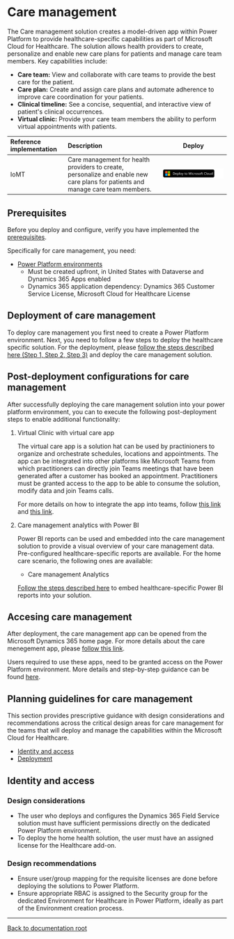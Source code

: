 # Care management

The Care management solution creates a model-driven app within Power Platform to provide healthcare-specific capabilities as part of Microsoft Cloud for Healthcare.
The solution allows health providers to create, personalize and enable new care plans for patients and manage care team members. Key capabilities include:

* **Care team:** View and collaborate with care teams to provide the best care for the patient.
* **Care plan:** Create and assign care plans and automate adherence to improve care coordination for your patients.
* **Clinical timeline:** See a concise, sequential, and interactive view of patient's clinical occurrences.
* **Virtual clinic:** Provide your care team members the ability to perform virtual appointments with patients.

| Reference implementation | Description | Deploy |
|:-------------------------|:------------|--------|
| IoMT                     | Care management for health providers to create, personalize and enable new care plans for patients and manage care team members. |[![Deploy To Microsoft Cloud](../../../docs/deploytomicrosoftcloud.svg)](https://aka.ms/solutioncenter-healthcare) |

## Prerequisites

Before you deploy and configure, verify you have implemented the [prerequisites](../../prereqs.md).

Specifically for care management, you need:

* [Power Platform environments](../powerPlatform/)
  * Must be created upfront, in United States with Dataverse and Dynamics 365 Apps enabled
  * Dynamics 365 application dependency: Dynamics 365 Customer Service License, Microsoft Cloud for Healthcare License

## Deployment of care management

To deploy care management you first need to create a Power Platform environment. Next, you need to follow a few steps to deploy the healthcare specific solution.
For the deployment, please [follow the steps described here (Step 1, Step 2, Step 3)](https://docs.microsoft.com/en-us/dynamics365/industry/healthcare/deploy#step-1-prepare-environment) and deploy the care management solution.

## Post-deployment configurations for care management

After successfully deploying the care management solution into your power platform environment, you can to execute the following post-deployment steps to enable additional functionality:

1. Virtual Clinic with virtual care app

   The virtual care app is a solution hat can be used by practinioners to organize and orchestrate schedules, locations and appointments. The app can be integrated into other platforms like Microsoft Teams from which practitioners can directly join Teams meetings that have been generated after a customer has booked an appointment. Practitioners must be granted access to the app to be able to consume the solution, modify data and join Teams calls.

   For more details on how to integrate the app into teams, follow [this link](https://docs.microsoft.com/en-us/dynamics365/industry/healthcare/configure-virtual-care) and [this link](https://docs.microsoft.com/en-us/powerapps/teams/embed-model-driven-teams-tab).

2. Care management analytics with Power BI

   Power BI reports can be used and embedded into the care management solution to provide a visual overview of your care management data. Pre-configured healthcare-specific reports are available. For the home care scenario, the following ones are available:

   * Care management Analytics

   [Follow the steps described here](https://docs.microsoft.com/en-us/dynamics365/industry/healthcare/configure-powerbi-reports#embed-the-power-bi-report-in-home-health-or-care-management) to embed healthcare-specific Power BI reports into your solution.

## Accesing care management

After deployment, the care management app can be opened from the Microsoft Dynamics 365 home page. For more details about the care menegement app, please [follow this link](https://docs.microsoft.com/en-us/dynamics365/industry/healthcare/use-care-management#administration).

Users required to use these apps, need to be granted access on the Power Platform environment. More details and step-by-step guidance can be found [here](https://docs.microsoft.com/en-us/dynamics365/industry/healthcare/deploy#step-3-add-users-and-assign-security-role).

## Planning guidelines for care management

This section provides prescriptive guidance with design considerations and recommendations across the critical design areas for care management for the teams that will deploy and manage the capabilities within the Microsoft Cloud for Healthcare.

* [Identity and access](#identity-and-access)
* [Deployment](#deployment)

## Identity and access

### Design considerations

* The user who deploys and configures the Dynamics 365 Field Service solution must have sufficient permissions directly on the dedicated Power Platform environment.
* To deploy the home health solution, the user must have an assigned license for the Healthcare add-on.

### Design recommendations

* Ensure user/group mapping for the requisite licenses are done before deploying the solutions to Power Platform.
* Ensure appropriate RBAC is assigned to the Security group for the dedicated Environment for Healthcare in Power Platform, ideally as part of the Environment creation process.

---

[Back to documentation root](../../../README.md)